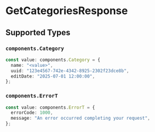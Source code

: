 # GetCategoriesResponse


## Supported Types

### `components.Category`

```typescript
const value: components.Category = {
  name: "<value>",
  uuid: "123e4567-742e-4342-8925-2302f23dce8b",
  editDate: "2025-07-01 12:00:00",
};
```

### `components.ErrorT`

```typescript
const value: components.ErrorT = {
  errorCode: 1000,
  message: "An error occurred completing your request",
};
```

